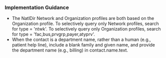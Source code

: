 <h3>Implementation Guidance</h3>

<ul>
<li>The NatlDir Network and Organization profiles are both based on the Organization profile.   To selectively query only Network profiles, search for type = 'ntwk'. To selectively query only Organization profiles, search 
for type = 'fac,bus,prvgrp,payer,atyprv'. </li>
<li>When the contact is a department name, rather than a human (e.g., patient help line), include a blank family and given name, and provide the department name (e.g., billing) in contact.name.text.
</li>
</ul>